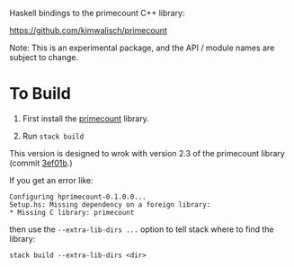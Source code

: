 
Haskell bindings to the primecount C++ library:

https://github.com/kimwalisch/primecount

Note: This is an experimental package, and the API /
module names are subject to change.

To Build
===

1. First install the [primecount][1] library.

2. Run `stack build`

This version is designed to wrok with version 2.3 of
the primecount library (commit [3ef01b][2].)

If you get an error like:

    Configuring hprimecount-0.1.0.0...
    Setup.hs: Missing dependency on a foreign library:
    * Missing C library: primecount

then use the `--extra-lib-dirs ...` option to tell stack
where to find the library:

    stack build --extra-lib-dirs <dir>

[1]: https://github.com/kimwalisch/primecount 
[2]: https://github.com/kimwalisch/primecount/commit/3ef01bba198d6c0f05c776c9f72cea278c6cee88

